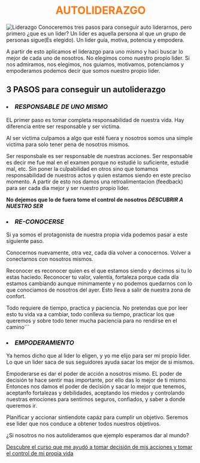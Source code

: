# <center style="color:#ff7711" ><b>AUTOLIDERAZGO</b><center/>
![](https://github.com/jcsoftia/learn/blob/master/AUTOLIDERAZGO/img/lider.jpg "Liderazgo") 
Conoceremos tres pasos para conseguir auto liderarnos, pero primero ¿que es un lider?
Un lider es aquella persona al que un grupo de personas sigue(Es elegido).
Un lider guía, motiva, potencia y empodera.

A partir de esto aplicamos el liderazgo para uno mismo y haci buscar lo mejor de cada uno de nosotros. No elegimos como nuestro propio lider. 
Si nos admiramos, nos elegimos, nos guiamos, motivamos, potenciamos y empoderamos podemos decir que somos nuestro propio lider.
## 3 PASOS para conseguir un autoliderazgo
### <li><b><i>RESPONSABLE DE UNO MISMO</i></b></li>
EL primer paso es tomar completa responsabilidad de nuestra vida. Hay diferencia entre ser responsable y ser victima.

Al ser victima culpamos a algo que esté fuera y nosotros somos una simple victima para solo tener pena de nosotros mismos.

Ser responsbale es ser responsable de nuestras acciones.
Ser responsable es decir me fue mal en el examen porque no estudié lo suficiente, estudié mal, etc. Sin poner la culpabilidad en otros sino que tomamos responsabilidad de nuestros actos y quien estamos siendo en este preciso momento. A partir de esto nos damos una retroalimentacion (feedback) para ser cada dia mejor y ser nuestro propio lider.


<b>No dejemos que lo de fuera tome el control de nosotros <i> DESCUBRIR A NUESTRO SER</i></b>


### <li><b><i>RE-CONOCERSE</i></b></li>

Si ya somos el protagonista de nuestra propia vida podemos pasar a este siguiente paso.

Conocernos nuevamente, otra vez, cada día volver a conocernos. Volver a conectarnos con nosotros mismos. 

Reconocer es reconocer quien es el que estamos siendo y decirnos si tu lo estas haciedo. Reconocer tu valor, valentía, fortaleza porque cada día estamos cambiando aunque minimamente y no podemos quedarnos con lo que conociamos de nosotros del ayer. Esto lleva a salir de nuestra zona de confort.

Todo requiere de tiempo, practica y paciencia.
No pretendas que por leer esto tu vida va a cambiar, todo conlleva su tiempo, practicar los que queremos y sobre todo tener mucha paciencia para no rendirse en el camino```

### <li><b><i>EMPODERAMIENTO</i></b></li>

Ya hemos dicho que al lider lo eligen, y yo me elijo para ser mi propio lider. Lo que un lider saca de sus seguidores ayuda sacar los mejor de si mismos. 

Empoderarse es dar el poder de acción a nosotros mismo. EL poder de decisión te hace sentir mas importante, por ello das lo mejor de ti mismo. 
Entonces nos damos el poder de decisión y sacar lo mejor que tenemos, aceptanfo fortalezas y debilidades, aceptando los miedos y controlando nuestras emociones para sentirnos seguros, confiados, y saber a donde queremos ir.

Planificar y accionar sintiendote capáz para cumplir un objetivo. Seremos ese lider que nos conduce a obtener todos nuestros objetivos.


¿Si nosotros no nos autolideramos que ejemplo esperamos dar al mundo?

<a href="https://www.udemy.com/autoliderazgo-en-3-pasos" target="_blank">Descubre el curso que me ayudó a tomar decisión de mis acciones y tomar el control de mi propia vida</a>

